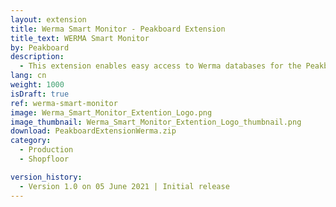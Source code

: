 ```yaml
---
layout: extension
title: Werma Smart Monitor - Peakboard Extension
title_text: WERMA Smart Monitor
by: Peakboard
description: 
  - This extension enables easy access to Werma databases for the Peakboard designer.
lang: cn
weight: 1000
isDraft: true
ref: werma-smart-monitor
image: Werma_Smart_Monitor_Extention_Logo.png
image_thumbnail: Werma_Smart_Monitor_Extention_Logo_thumbnail.png
download: PeakboardExtensionWerma.zip
category:
  - Production
  - Shopfloor

version_history:
  - Version 1.0 on 05 June 2021 | Initial release
---
```

